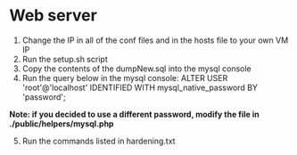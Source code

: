 # Web server
1. Change the IP in all of the conf files and in the hosts file to your own VM IP
2. Run the setup.sh script
3. Copy the contents of the dumpNew.sql into the mysql console
4. Run the query below in the mysql console:
ALTER USER 'root'@'localhost' IDENTIFIED WITH mysql_native_password BY 'password';

**Note: if you decided to use a different password, modify the file in ./public/helpers/mysql.php**

5. Run the commands listed in hardening.txt